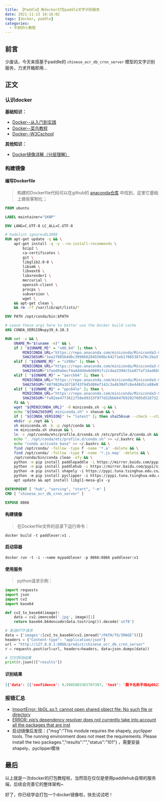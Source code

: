 ```yaml
---
title: 【Paddle】用docker打包paddle文字识别服务
date: 2021-11-23 18:16:02
tags: [docker, paddle]
categories: 
  - 牛排的小教程
---
```


## 前言

少废话，今天来搭基于paddle的 `chinese_ocr_db_crnn_server` 模型的文字识别服务，力求开箱即用...

<!-- more -->

## 正文

### 认识docker

**基础知识：** 

- [Docker--从入门到实践](https://yeasy.gitbook.io/docker_practice/) 
- [Docker--菜鸟教程](https://www.runoob.com/docker/docker-tutorial.html) 
- [Docker--W3Cschool](https://www.w3cschool.cn/docker/) 

**其他知识：**

- [Docker镜像详解（分层理解）](https://blog.csdn.net/myjess/article/details/109380948) 

### 构建镜像

#### 编写Dockerfile

> 构建的Dockerfile代码可以在github的 [anaconda仓库](https://github.com/ContinuumIO/docker-images) 中找到，这里它基础上做些客制化；

```dockerfile
FROM ubuntu

LABEL maintainer="SKNP"

ENV LANG=C.UTF-8 LC_ALL=C.UTF-8

# hadolint ignore=DL3008
RUN apt-get update -q && \
    apt-get install -q -y --no-install-recommends \
        bzip2 \
        ca-certificates \
        git \
        libglib2.0-0 \
        libsm6 \
        libxext6 \
        libxrender1 \
        mercurial \
        openssh-client \
        procps \
        subversion \
        wget \
    && apt-get clean \
    && rm -rf /var/lib/apt/lists/*

ENV PATH /opt/conda/bin:$PATH

# Leave these args here to better use the Docker build cache
ARG CONDA_VERSION=py39_4.10.3

RUN set -x && \
    UNAME_M="$(uname -m)" && \
    if [ "${UNAME_M}" = "x86_64" ]; then \
        MINICONDA_URL="https://repo.anaconda.com/miniconda/Miniconda3-${CONDA_VERSION}-Linux-x86_64.sh"; \
        SHA256SUM="1ea2f885b4dbc3098662845560bc64271eb17085387a70c2ba3f29fff6f8d52f"; \
    elif [ "${UNAME_M}" = "s390x" ]; then \
        MINICONDA_URL="https://repo.anaconda.com/miniconda/Miniconda3-${CONDA_VERSION}-Linux-s390x.sh"; \
        SHA256SUM="1faed9abecf4a4ddd4e0d8891fc2cdaa3394c51e877af14ad6b9d4aadb4e90d8"; \
    elif [ "${UNAME_M}" = "aarch64" ]; then \
        MINICONDA_URL="https://repo.anaconda.com/miniconda/Miniconda3-${CONDA_VERSION}-Linux-aarch64.sh"; \
        SHA256SUM="4879820a10718743f945d88ef142c3a4b30dfc8e448d1ca08e019586374b773f"; \
    elif [ "${UNAME_M}" = "ppc64le" ]; then \
        MINICONDA_URL="https://repo.anaconda.com/miniconda/Miniconda3-${CONDA_VERSION}-Linux-ppc64le.sh"; \
        SHA256SUM="fa92ee4773611f58ed9333f977d32bbb64769292f605d518732183be1f3321fa"; \
    fi && \
    wget "${MINICONDA_URL}" -O miniconda.sh -q && \
    echo "${SHA256SUM} miniconda.sh" > shasum && \
    if [ "${CONDA_VERSION}" != "latest" ]; then sha256sum --check --status shasum; fi && \
    mkdir -p /opt && \
    sh miniconda.sh -b -p /opt/conda && \
    rm miniconda.sh shasum && \
    ln -s /opt/conda/etc/profile.d/conda.sh /etc/profile.d/conda.sh && \
    echo ". /opt/conda/etc/profile.d/conda.sh" >> ~/.bashrc && \
    echo "conda activate base" >> ~/.bashrc && \
    find /opt/conda/ -follow -type f -name '*.a' -delete && \
    find /opt/conda/ -follow -type f -name '*.js.map' -delete && \
    /opt/conda/bin/conda clean -afy && \
    python -m pip install paddlepaddle -i https://mirror.baidu.com/pypi/simple && \
    python -m pip install paddlehub -i https://mirror.baidu.com/pypi/simple && \ 
    python -m pip install shapely -i https://pypi.tuna.tsinghua.edu.cn/simple && \
    python -m pip install pyclipper -i https://pypi.tuna.tsinghua.edu.cn/simple && \
    apt update && apt install libgl1-mesa-glx -y

ENTRYPOINT [ "hub", "serving", "start", "-m" ]
CMD [ "chinese_ocr_db_crnn_server" ]

EXPOSE 8866

```

#### 构建镜像

> 在Dockerfile文件的目录下运行命令：

```shell
docker build -t paddleser:v1 .
```

#### 启动容器

```shell
docker run -t -i --name mypaddleser -p 8866:8866 paddleser:v1
```

#### 使用服务

> python请求示例：

```python
import requests
import json
import cv2
import base64

def cv2_to_base64(image):
    data = cv2.imencode('.jpg', image)[1]
    return base64.b64encode(data.tostring()).decode('utf8')

# 发送HTTP请求
data = {'images':[cv2_to_base64(cv2.imread("/PATH/TO/IMAGE"))]}
headers = {"Content-type": "application/json"}
url = "http://127.0.0.1:8866/predict/chinese_ocr_db_crnn_server"
r = requests.post(url=url, headers=headers, data=json.dumps(data))

# 打印预测结果
print(r.json()["results"])
```

#### 识别结果

```json
[{'data': [{'confidence': 0.9985803365707397, 'text': '题卡名称手阅dp0623', 'text_box_position': [[637, 121], [1017, 121], [1017, 158], [637, 158]]}, {'confidence': 0.999457061290741, 'text': '姓名：', 'text_box_position': [[116, 258], [193, 265], [191, 301], [110, 296]]}, {'confidence': 0.9995811581611633, 'text': '班级：', 'text_box_position': [[420, 265], [495, 265], [495, 296], [420, 296]]}, {'confidence': 0.9991462230682373, 'text': '考号', 'text_box_position': [[1215, 265], [1267, 265], [1267, 296], [1215, 296]]}, {'confidence': 0.9980509877204895, 'text': '考场/座位号：', 'text_box_position': [[118, 311], [294, 311], [294, 348], [118, 348]]}, {'confidence': 0.984246551990509, 'text': '1.答题前请将姓名、班级、考场、准考证号填写清楚', 'text_box_position': [[126, 367], [712, 367], [712, 396], [126, 396]]}, {'confidence': 0.9982198476791382, 'text': '2.客观题答题，必须使用2B铅笔填涂，修改时擦干净', 'text_box_position': [[126, 401], [712, 401], [712, 430], [126, 430]]}, {'confidence': 0.9995695352554321, 'text': '3.主观题答题，必须使用黑色签字笔书写。', 'text_box_position': [[126, 440], [591, 438], [591, 467], [126, 469]]}, {'confidence': 0.9992306232452393, 'text': '4.必须在题号对应的答题区域内作答，超出答题区域书写', 'text_box_position': [[129, 474], [756, 474], [756, 503], [129, 503]]}, {'confidence': 0.9997410178184509, 'text': '无效。', 'text_box_position': [[131, 508], [191, 508], [191, 540], [131, 540]]}, {'confidence': 0.9975578188896179, 'text': '5.保持答卷清洁、完整', 'text_box_position': [[126, 547], [389, 547], [389, 576], [126, 576]]}, {'confidence': 0.9963907599449158, 'text': '正确填涂', 'text_box_position': [[129, 645], [232, 645], [232, 676], [129, 676]]}, {'confidence': 0.995934247970581, 'text': '缺考标记', 'text_box_position': [[518, 645], [624, 645], [624, 676], [518, 676]]}, {'confidence': 0.9811494946479797, 'text': '客观题（单选题1-5）', 'text_box_position': [[129, 759], [387, 764], [387, 800], [129, 796]]}, {'confidence': 0.9948947429656982, 'text': '2', 'text_box_position': [[152, 871], [170, 888], [152, 908], [134, 890]]}, {'confidence': 0.9998996257781982, 'text': '3', 'text_box_position': [[139, 898], [165, 898], [165, 944], [139, 944]]}, {'confidence': 0.996778666973114, 'text': '4', 'text_box_position': [[144, 954], [162, 954], [162, 981], [144, 981]]}, {'confidence': 0.9997808933258057, 'text': '简答题', 'text_box_position': [[129, 1083], [227, 1083], [227, 1122], [129, 1122]]}, {'confidence': 0.9994387626647949, 'text': '第1页', 'text_box_position': [[291, 2176], [348, 2176], [348, 2200], [291, 2200]]}], 'save_path': ''}]
```

### 报错汇总

- [ImportError: libGL.so.1: cannot open shared object file: No such file or directory](https://blog.csdn.net/agonysome/article/details/108985079)
- [ERROR: pip‘s dependency resolver does not currently take into account all the packages that are inst](https://blog.csdn.net/weixin_43582443/article/details/111478698) 
- 启动镜像后发现：{"msg":"This module requires the shapely, pyclipper tools. The running environment does not meet the requirements. Please install the two packages.","results":"","status":"101"} ，需要安装shapely、pyclipper模块

## 最后

以上就是一次docker的打包教程啦，当然现在仅仅是使用paddlehub自带的服务端，后续会完善它的整体架构~

好了，你已经学会打包一个docker镜像啦，快去试试吧！
